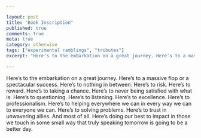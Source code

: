 ```yaml
---

layout: post
title: "Book Inscription"
published: true
comments: true
meta: true
category: otherwise
tags: ["experimental ramblings", "tributes"]
excerpt: "Here’s to the embarkation on a great journey. Here’s to a massive flop or a spectacular success. Here’s to nothing in between. Here’s to risk. Here’s to reward. Here’s to taking a chance. Here’s to never being satisfied with what is. Here’s to questioning. Here’s to listening. Here’s to excellence. Here’s to professionalism. Here’s to helping everywhere we can in every way we can to everyone we can. Here’s to solving problems. Here’s to trust in unwavering allies. And most of all. Here’s doing our best to impact in those we touch in some small way that truly speaking tomorrow is going to be a better day."

---
```


Here’s to the embarkation on a great journey. Here’s to a massive flop or a spectacular success. Here’s to nothing in between. Here’s to risk. Here’s to reward. Here’s to taking a chance. Here’s to never being satisfied with what is. Here’s to questioning. Here’s to listening. Here’s to excellence. Here’s to professionalism. Here’s to helping everywhere we can in every way we can to everyone we can. Here’s to solving problems. Here’s to trust in unwavering allies. And most of all. Here’s doing our best to impact in those we touch in some small way that truly speaking tomorrow is going to be a better day.